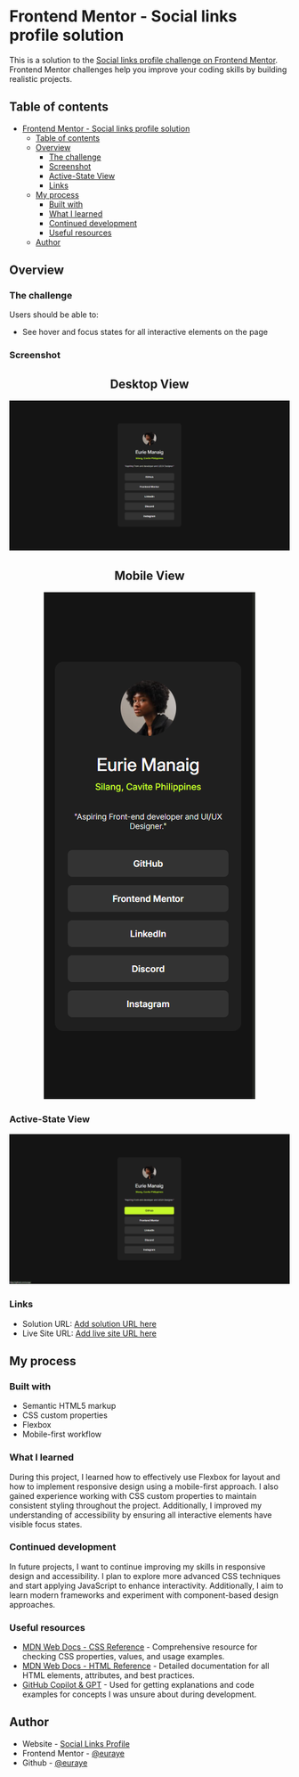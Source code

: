 # Frontend Mentor - Social links profile solution

This is a solution to the [Social links profile challenge on Frontend Mentor](https://www.frontendmentor.io/challenges/social-links-profile-UG32l9m6dQ). Frontend Mentor challenges help you improve your coding skills by building realistic projects. 

## Table of contents

- [Frontend Mentor - Social links profile solution](#frontend-mentor---social-links-profile-solution)
  - [Table of contents](#table-of-contents)
  - [Overview](#overview)
    - [The challenge](#the-challenge)
    - [Screenshot](#screenshot)
    - [Active-State View](#active-state-view)
    - [Links](#links)
  - [My process](#my-process)
    - [Built with](#built-with)
    - [What I learned](#what-i-learned)
    - [Continued development](#continued-development)
    - [Useful resources](#useful-resources)
  - [Author](#author)

## Overview

### The challenge

Users should be able to:

- See hover and focus states for all interactive elements on the page

### Screenshot

<h2 align="center">Desktop View</h2>

![](/assets/images/desktop.png)

<h2 align="center">Mobile View</h2>

<p align="center">
  <img src="/assets/images/mobile.png" alt="Mobile View" />
</p>


### Active-State View
![](/assets/images/active-states.png)


### Links

- Solution URL: [Add solution URL here](https://your-solution-url.com)
- Live Site URL: [Add live site URL here](https://your-live-site-url.com)

## My process

### Built with

- Semantic HTML5 markup
- CSS custom properties
- Flexbox
- Mobile-first workflow

### What I learned

During this project, I learned how to effectively use Flexbox for layout and how to implement responsive design using a mobile-first approach. I also gained experience working with CSS custom properties to maintain consistent styling throughout the project. Additionally, I improved my understanding of accessibility by ensuring all interactive elements have visible focus states.

### Continued development
In future projects, I want to continue improving my skills in responsive design and accessibility. I plan to explore more advanced CSS techniques and start applying JavaScript to enhance interactivity. Additionally, I aim to learn modern frameworks and experiment with component-based design approaches.


### Useful resources

- [MDN Web Docs - CSS Reference](https://developer.mozilla.org/en-US/docs/Web/CSS/Reference) - Comprehensive resource for checking CSS properties, values, and usage examples.
- [MDN Web Docs - HTML Reference](https://developer.mozilla.org/en-US/docs/Web/HTML/Element) - Detailed documentation for all HTML elements, attributes, and best practices.
- [GitHub Copilot & GPT](https://github.com/features/copilot) - Used for getting explanations and code examples for concepts I was unsure about during development.

## Author

- Website - [Social Links Profile](https://www.your-site.com)
- Frontend Mentor - [@euraye](https://www.frontendmentor.io/profile/euraye)
- Github - [@euraye](https://github.com/euraye)


